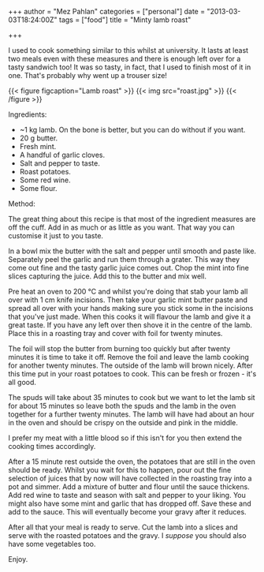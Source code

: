 +++
author = "Mez Pahlan"
categories = ["personal"]
date = "2013-03-03T18:24:00Z"
tags = ["food"]
title = "Minty lamb roast"

+++

I used to cook something similar to this whilst at university. It lasts at least two meals even with these measures and
there is enough left over for a tasty sandwich too! It was so tasty, in fact, that I used to finish most of it in one.
That's probably why went up a trouser size!

{{< figure figcaption="Lamb roast" >}}
    {{< img src="roast.jpg" >}}
{{< /figure >}}

<!--more-->

Ingredients:

* ~1 kg lamb. On the bone is better, but you can do without if you want.
* 20 g butter.
* Fresh mint.
* A handful of garlic cloves.
* Salt and pepper to taste.
* Roast potatoes.
* Some red wine.
* Some flour.

Method:

The great thing about this recipe is that most of the ingredient measures are off the cuff. Add in as much or as little
as you want. That way you can customise it just to you taste.

In a bowl mix the butter with the salt and pepper until smooth and paste like. Separately peel the garlic and run them
through a grater. This way they come out fine and the tasty garlic juice comes out. Chop the mint into fine slices
capturing the juice. Add this to the butter and mix well.

Pre heat an oven to 200 °C and whilst you're doing that stab your lamb all over with 1 cm knife incisions. Then take
your garlic mint butter paste and spread all over with your hands making sure you stick some in the incisions that
you've just made. When this cooks it will flavour the lamb and give it a great taste. If you have any left over then
shove it in the centre of the lamb. Place this in a roasting tray and cover with foil for twenty minutes.

The foil will stop the butter from burning too quickly but after twenty minutes it is time to take it off. Remove the
foil and leave the lamb cooking for another twenty minutes. The outside of the lamb will brown nicely. After this time
put in your roast potatoes to cook. This can be fresh or frozen - it's all good.

The spuds will take about 35 minutes to cook but we want to let the lamb sit for about 15 minutes so leave both the
spuds and the lamb in the oven together for a further twenty minutes. The lamb will have had about an hour in the oven
and should be crispy on the outside and pink in the middle.

I prefer my meat with a little blood so if this isn't for you then extend the cooking times accordingly.

After a 15 minute rest outside the oven, the potatoes that are still in the oven should be ready. Whilst you wait for
this to happen, pour out the fine selection of juices that by now will have collected in the roasting tray into a pot
and simmer. Add a mixture of butter and flour until the sauce thickens. Add red wine to taste and season with salt and
pepper to your liking. You might also have some mint and garlic that has dropped off. Save these and add to the sauce.
This will eventually become your gravy after it reduces.

After all that your meal is ready to serve. Cut the lamb into a slices and serve with the roasted potatoes and the
gravy. I *suppose* you should also have some vegetables too.

Enjoy.
